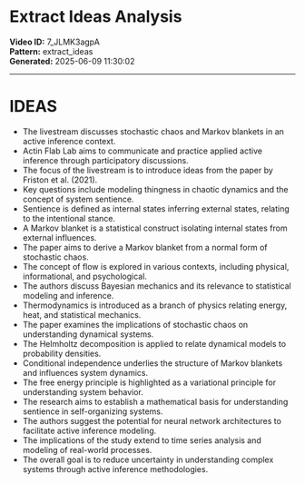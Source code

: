 # Extract Ideas Analysis

**Video ID:** 7_JLMK3agpA  
**Pattern:** extract_ideas  
**Generated:** 2025-06-09 11:30:02  

---

# IDEAS

- The livestream discusses stochastic chaos and Markov blankets in an active inference context.
- Actin Flab Lab aims to communicate and practice applied active inference through participatory discussions.
- The focus of the livestream is to introduce ideas from the paper by Friston et al. (2021).
- Key questions include modeling thingness in chaotic dynamics and the concept of system sentience.
- Sentience is defined as internal states inferring external states, relating to the intentional stance.
- A Markov blanket is a statistical construct isolating internal states from external influences.
- The paper aims to derive a Markov blanket from a normal form of stochastic chaos.
- The concept of flow is explored in various contexts, including physical, informational, and psychological.
- The authors discuss Bayesian mechanics and its relevance to statistical modeling and inference.
- Thermodynamics is introduced as a branch of physics relating energy, heat, and statistical mechanics.
- The paper examines the implications of stochastic chaos on understanding dynamical systems.
- The Helmholtz decomposition is applied to relate dynamical models to probability densities.
- Conditional independence underlies the structure of Markov blankets and influences system dynamics.
- The free energy principle is highlighted as a variational principle for understanding system behavior.
- The research aims to establish a mathematical basis for understanding sentience in self-organizing systems.
- The authors suggest the potential for neural network architectures to facilitate active inference modeling.
- The implications of the study extend to time series analysis and modeling of real-world processes.
- The overall goal is to reduce uncertainty in understanding complex systems through active inference methodologies.